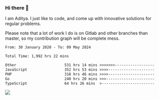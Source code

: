 ### Hi there 👋

I am Aditya. I just like to code, and come up with innovative solutions for regular problems.

Please note that a lot of work I do is on Gitlab and other branches than master, so my contribution graph will be complete mess.

<!--START_SECTION:waka-->

```txt
From: 30 January 2020 - To: 09 May 2024

Total Time: 1,992 hrs 22 mins

Other                      531 hrs 14 mins >>>>>>>------------------   26.66 %
JavaScript                 352 hrs 53 mins >>>>---------------------   17.71 %
PHP                        318 hrs 46 mins >>>>---------------------   16.00 %
Go                         240 hrs 20 mins >>>----------------------   12.06 %
TypeScript                 64 hrs 26 mins  >------------------------   03.23 %
```

<!--END_SECTION:waka-->

![](https://komarev.com/ghpvc/?username=BrainBuzzer)
